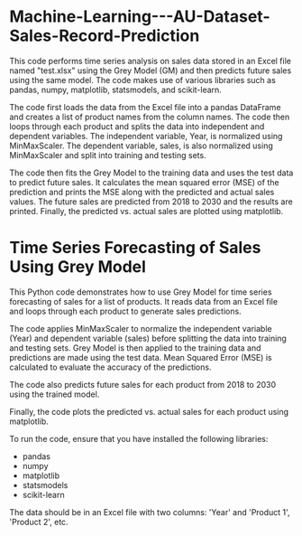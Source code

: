 # Machine-Learning---AU-Dataset-Sales-Record-Prediction
This code performs time series analysis on sales data stored in an Excel file named "test.xlsx" using the Grey Model (GM) and then predicts future sales using the same model. The code makes use of various libraries such as pandas, numpy, matplotlib, statsmodels, and scikit-learn.

The code first loads the data from the Excel file into a pandas DataFrame and creates a list of product names from the column names. The code then loops through each product and splits the data into independent and dependent variables. The independent variable, Year, is normalized using MinMaxScaler. The dependent variable, sales, is also normalized using MinMaxScaler and split into training and testing sets.

The code then fits the Grey Model to the training data and uses the test data to predict future sales. It calculates the mean squared error (MSE) of the prediction and prints the MSE along with the predicted and actual sales values. The future sales are predicted from 2018 to 2030 and the results are printed. Finally, the predicted vs. actual sales are plotted using matplotlib.

# Time Series Forecasting of Sales Using Grey Model
This Python code demonstrates how to use Grey Model for time series forecasting of sales for a list of products. It reads data from an Excel file and loops through each product to generate sales predictions.

The code applies MinMaxScaler to normalize the independent variable (Year) and dependent variable (sales) before splitting the data into training and testing sets. Grey Model is then applied to the training data and predictions are made using the test data. Mean Squared Error (MSE) is calculated to evaluate the accuracy of the predictions.

The code also predicts future sales for each product from 2018 to 2030 using the trained model.

Finally, the code plots the predicted vs. actual sales for each product using matplotlib.

To run the code, ensure that you have installed the following libraries:

* pandas
* numpy
* matplotlib
* statsmodels
* scikit-learn

The data should be in an Excel file with two columns: 'Year' and 'Product 1', 'Product 2', etc.
